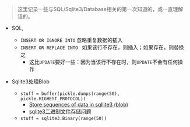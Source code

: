 
> 这里记录一些与SQL/Sqlite3/Database相关的第一次知道的，或一直理解错的。

* SQL,
    * `INSERT OR IGNORE INTO` 忽略重复数据的插入
    * `INSERT OR REPLACE INTO ` 如果该行不存在，则插入；如果存在，则替换之
        * 这比`UPDATE`要好一些：因为当该行不存在时，则`UPDATE`不会有任何操作
	
* Sqlite3处理Blob
    * `stuff = buffer(pickle.dumps(range(50), pickle.HIGHEST_PROTOCOL))`
        * [Store sequences of data in sqllite3 (blob)](http://stackoverflow.com/questions/18080081/store-sequences-of-data-in-sqllite3-blob)
        * [sqlite3二进制文件存储问题](http://www.tuicool.com/articles/viaUne)
    * `stuff = sqlite3.Binary(range(50))`